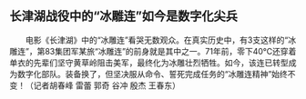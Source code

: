 ## 长津湖战役中的“冰雕连”如今是数字化尖兵
　　电影《长津湖》中的“冰雕连”看哭无数观众。在真实历史中，有3支这样的“冰雕连”，第83集团军某旅“冰雕连”的前身就是其中之一。71年前，零下40℃还穿着单衣的先辈们坚守黄草岭阻击美军，最终化为冰雕壮烈牺牲。如今，该连已转型成为数字化部队。装备换了，但坚决服从命令、誓死完成任务的“冰雕连精神”始终不变！（记者胡春峰 雷蕾 郭奇 谷冲 殷杰 王春东）  

